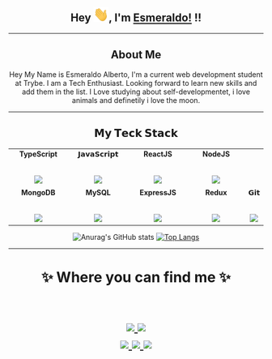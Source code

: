 <div align = "center">
  
## Hey <img src="https://raw.githubusercontent.com/parth-27/parth-27/master/Hi.gif" width="30px">, I'm [Esmeraldo!](https://github.com/esmeraldo17) !!
<hr>
  
## About Me

Hey My Name is Esmeraldo Alberto, I'm a current web development student at Trybe. I am a Tech Enthusiast. Looking forward to learn new skills and add them in the list. I Love studying about self-developmentet, i love animals and definetily i love the moon.
  <hr>
</div>

<div align = "center">
  
## 𝗠𝘆 𝗧𝗲𝗰𝗸 𝗦𝘁𝗮𝗰𝗸

<table>
  <tbody>
    <tr valign="top">
      <td width="25%" align="center">
        <span><strong>TypeScript</strong></span><br><br><br>
        <img height="64px" src="https://upload.wikimedia.org/wikipedia/commons/4/4c/Typescript_logo_2020.svg">
      </td>
      <td width="25%" align="center">
        <span>𝗝𝗮𝘃𝗮𝗦𝗰𝗿𝗶𝗽𝘁</span><br><br><br>
        <img height="64px" src="https://upload.wikimedia.org/wikipedia/commons/9/99/Unofficial_JavaScript_logo_2.svg">
      </td>
      <td width="25%" align="center">
        <span><strong>ReactJS</strong></span><br><br><br>
        <img height="64px" src="https://upload.wikimedia.org/wikipedia/commons/a/a7/React-icon.svg">
      </td>
      <td width="25%" align="center">
        <span><strong>NodeJS</strong></span><br><br><br>
        <img height="64px" src="https://upload.wikimedia.org/wikipedia/commons/d/d9/Node.js_logo.svg">
    </tr>
    <tr valign="top">
      </td>
        <td width="25%" align="center">
        <span><strong>MongoDB</strong></span><br><br><br>
        <img height="64px" src="https://upload.wikimedia.org/wikipedia/commons/9/93/MongoDB_Logo.svg">
      </td>
      <td width="25%" align="center">
        <span><strong>MySQL</strong>
        </span><br><br><br>
        <img height="64px" src="https://upload.wikimedia.org/wikipedia/commons/0/0a/MySQL_textlogo.svg">
      </td>
      <td width="25%" align="center">
        <span><strong>ExpressJS</strong></span><br><br><br>
        <img height="64px" src="https://upload.wikimedia.org/wikipedia/commons/6/64/Expressjs.png">
      </td>
      <td width="25%" align="center">
        <span><strong>Redux</strong>
        </span><br><br><br>
        <img height="64px" src="https://cdn.svgporn.com/logos/redux.svg">
      </td>
      <td width="25%" align="center">
        <span>𝗚𝗶𝘁</span><br><br><br>
        <img height="64px" src="https://cdn.svgporn.com/logos/git-icon.svg">
      </td>
    </tr>
  </tbody>
</table>
  
</div>

<div align = "center">
  
![Anurag's GitHub stats](https://github-readme-stats.vercel.app/api?username=esmeraldo17&show_icons=true&theme=transparent)
[![Top Langs](https://github-readme-stats.vercel.app/api/top-langs/?username=esmeraldo17&layout=compact)](https://github.com/anuraghazra/github-readme-stats)

 <hr>

</div>

<h1 align="center">
✨ Where you can find me ✨
  
  <!-- https://img.shields.io/badge/Linkedin-Parth Patel-blue&?style=social&logo=linkedin -->

  <!-- https://img.shields.io/badge/Github-Parth%20Patel-black&?style=social&logo=Github -->

  <!-- https://img.shields.io/badge/Facebook-Parth%20Patel-darkblue&?style=social&logo=Facebook -->

  <!-- https://img.shields.io/badge/Instagram-parth.__.27-red&?style=social&logo=Instagram -->

  <!-- https://img.shields.io/badge/Twitter-Parth%20Patel-blue&?style=social&logo=Twitter -->

<p align="center">
  <br/>
  <a href="https://www.linkedin.com/in/esmeraldo-alberto/">
    <img src="https://img.shields.io/badge/LinkedIn-%230077B5.svg?&style=flat-square&logo=linkedin&logoColor=white">
  </a>
  
  <a href="https://github.com/esmeraldo17">
    <img src="https://img.shields.io/badge/Github-%230A0A0A.svg?&style=flat-square&logo=Github&logoColor=white">  
  </a>


  <br/>
  <a href="https://www.facebook.com/esmeraldo.alberto.50">
    <img src="https://img.shields.io/badge/Facebook-%231877F2.svg?&style=flat-square&logo=facebook&logoColor=white">  
  </a>
 
  <a href="https://www.instagram.com/esmeraldo_alberto/">
    <img src="https://img.shields.io/badge/Instagram-%23E4405F.svg?&style=flat-square&logo=instagram&logoColor=white">
  </a>

  <a href="https://twitter.com/esmeraldoa17">
    <img src="https://img.shields.io/badge/twitter-%230077D4.svg?&style=flat-square&logo=twitter&logoColor=white">
  </a>
</p>
</h1>
